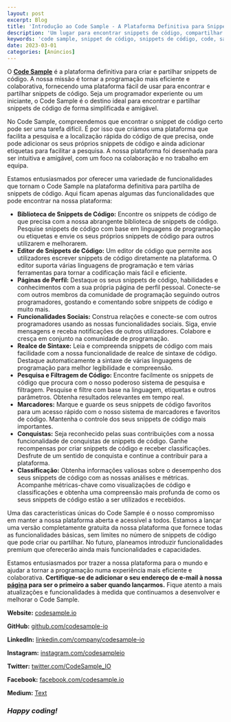 ```yaml
---
layout: post
excerpt: Blog
title: 'Introdução ao Code Sample - A Plataforma Definitiva para Snippets de Código (Brevemente)'
description: 'Um lugar para encontrar snippets de código, compartilhar e melhorar suas habilidades de programação.'
keywords: 'code sample, snippet de código, snippets de código, code, sample, código, snippet, snippets, programação, partilha, programador, tecnologia, comunidade'
date: 2023-03-01
categories: [Anúncios]
---
```


O **[Code Sample](https://codesample.io/)** é a plataforma definitiva para criar e partilhar snippets de código. A nossa missão é tornar a programação mais eficiente e colaborativa, fornecendo uma plataforma fácil de usar para encontrar e partilhar snippets de código. Seja um programador experiente ou um iniciante, o Code Sample é o destino ideal para encontrar e partilhar snippets de código de forma simplificada e amigável.

No Code Sample, compreendemos que encontrar o snippet de código certo pode ser uma tarefa difícil. É por isso que criámos uma plataforma que facilita a pesquisa e a localização rápida do código de que precisa, onde pode adicionar os seus próprios snippets de código e ainda adicionar etiquetas para facilitar a pesquisa. A nossa plataforma foi desenhada para ser intuitiva e amigável, com um foco na colaboração e no trabalho em equipa.

Estamos entusiasmados por oferecer uma variedade de funcionalidades que tornam o Code Sample na plataforma definitiva para partilha de snippets de código. Aqui ficam apenas algumas das funcionalidades que pode encontrar na nossa plataforma:

- **Biblioteca de Snippets de Código:** Encontre os snippets de código de que precisa com a nossa abrangente biblioteca de snippets de código. Pesquise snippets de código com base em linguagens de programação ou etiquetas e envie os seus próprios snippets de código para outros utilizarem e melhorarem.
- **Editor de Snippets de Código:** Um editor de código que permite aos utilizadores escrever snippets de código diretamente na plataforma. O editor suporta várias linguagens de programação e tem várias ferramentas para tornar a codificação mais fácil e eficiente.
- **Páginas de Perfil:** Destaque os seus snippets de código, habilidades e conhecimentos com a sua própria página de perfil pessoal. Conecte-se com outros membros da comunidade de programação seguindo outros programadores, gostando e comentando sobre snippets de código e muito mais.
- **Funcionalidades Sociais:** Construa relações e conecte-se com outros programadores usando as nossas funcionalidades sociais. Siga, envie mensagens e receba notificações de outros utilizadores. Colabore e cresça em conjunto na comunidade de programação.
- **Realce de Sintaxe:** Leia e compreenda snippets de código com mais facilidade com a nossa funcionalidade de realce de sintaxe de código. Destaque automaticamente a sintaxe de várias linguagens de programação para melhor legibilidade e compreensão.
- **Pesquisa e Filtragem de Código:** Encontre facilmente os snippets de código que procura com o nosso poderoso sistema de pesquisa e filtragem. Pesquise e filtre com base na linguagem, etiquetas e outros parâmetros. Obtenha resultados relevantes em tempo real.
- **Marcadores:** Marque e guarde os seus snippets de código favoritos para um acesso rápido com o nosso sistema de marcadores e favoritos de código. Mantenha o controle dos seus snippets de código mais importantes.
- **Conquistas:** Seja reconhecido pelas suas contribuições com a nossa funcionalidade de conquistas de snippets de código. Ganhe recompensas por criar snippets de código e receber classificações. Desfrute de um sentido de conquista e continue a contribuir para a plataforma.
- **Classificação:** Obtenha informações valiosas sobre o desempenho dos seus snippets de código com as nossas análises e métricas. Acompanhe métricas-chave como visualizações de código e classificações e obtenha uma compreensão mais profunda de como os seus snippets de código estão a ser utilizados e recebidos.

Uma das características únicas do Code Sample é o nosso compromisso em manter a nossa plataforma aberta e acessível a todos. Estamos a lançar uma versão completamente gratuita da nossa plataforma que fornece todas as funcionalidades básicas, sem limites no número de snippets de código que pode criar ou partilhar. No futuro, planeamos introduzir funcionalidades premium que oferecerão ainda mais funcionalidades e capacidades.

Estamos entusiasmados por trazer a nossa plataforma para o mundo e ajudar a tornar a programação numa experiência mais eficiente e colaborativa. **Certifique-se de adicionar o seu endereço de e-mail à nossa [página](https://codesample.io/) para ser o primeiro a saber quando lançarmos.** Fique atento a mais atualizações e funcionalidades à medida que continuamos a desenvolver e melhorar o Code Sample.

**Website:** [codesample.io](https://codesample.io/)

**GitHub:** [github.com/codesample-io](https://github.com/codesample-io/)

**LinkedIn:** [linkedin.com/company/codesample-io](https://www.linkedin.com/company/codesample-io/)

**Instagram:** [instagram.com/codesampleio](https://www.instagram.com/codesampleio/)

**Twitter:** [twitter.com/CodeSample_IO](https://twitter.com/CodeSample_IO/)

**Facebook:** [facebook.com/codesample.io](https://www.facebook.com/codesample.io/)

**Medium:** [Text](URL)

### _Happy coding!_
